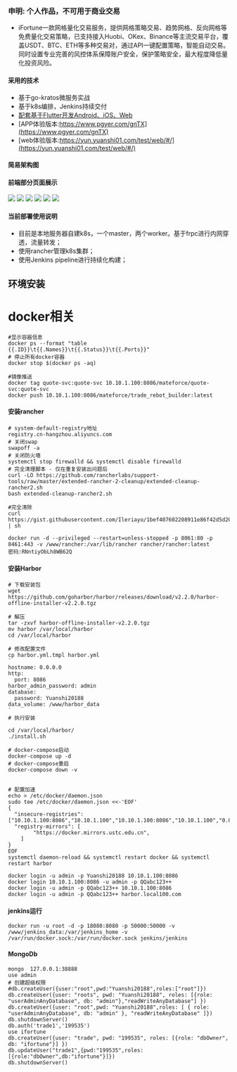 ### 申明: 个人作品，不可用于商业交易
* iFortune一款网格量化交易服务，提供网格策略交易、趋势网格、反向网格等免费量化交易策略，已支持接入Huobi、OKex、Binance等主流交易平台，覆盖USDT、BTC、ETH等多种交易对，通过API一键配置策略，智能自动交易。同时设置专业完善的风控体系保障账户安全，保护策略安全，最大程度降低量化投资风险。
#### 采用的技术
* 基于go-kratos微服务实战
* 基于k8s编排，Jenkins持续交付
* [配套基于Flutter开发Android、iOS、Web](https://github.com/RonadoLong/wq-fotune.git)
* [APP体验版本:https://www.pgyer.com/gnTX](https://www.pgyer.com/gnTX)
* [web体验版本:https://yun.yuanshi01.com/test/web/#/](https://yun.yuanshi01.com/test/web/#/)
#### 简易架构图


#### 前端部分页面展示
![](./resource/images/WechatIMG33.jpeg)
![](./resource/images/WechatIMG34.jpeg)
![](./resource/images/WechatIMG36.jpeg)
![](./resource/images/WechatIMG37.jpeg)
![](./resource/images/WechatIMG38.jpeg)
![](./resource/images/WechatIMG39.jpeg)

#### 当前部署使用说明
* 目前是本地服务器自建k8s，一个master，两个worker。基于frpc进行内网穿透，流量转发；
* 使用rancher管理k8s集群；
* 使用Jenkins pipeline进行持续化构建；

## 环境安装

# docker相关
```shell
#显示容器信息
docker ps --format "table {{.ID}}\t{{.Names}}\t{{.Status}}\t{{.Ports}}"
# 停止所有docker容器
docker stop $(docker ps -aq)

#镜像推送
docker tag quote-svc:quote-svc 10.10.1.100:8086/mateforce/quote-svc:quote-svc
docker push 10.10.1.100:8086/mateforce/trade_rebot_builder:latest
```
#### 安装rancher
```shell
# system-default-registry地址
registry.cn-hangzhou.aliyuncs.com
# 关闭swap
swapoff -a
# 关闭防火墙
systemctl stop firewalld && systemctl disable firewalld
# 完全清理脚本 - 仅在重复安装出问题后
curl -LO https://github.com/rancherlabs/support-tools/raw/master/extended-rancher-2-cleanup/extended-cleanup-rancher2.sh
bash extended-cleanup-rancher2.sh

#完全清除
curl https://gist.githubusercontent.com/Ileriayo/1bef407602208911e86f42d5d208c1fb/raw/af8fa882add9c0a7ccd72b92f1cfab5c95c355ba/nuke_rancher_kube_node.sh | sh

docker run -d --privileged --restart=unless-stopped -p 8061:80 -p 8461:443 -v /www/rancher:/var/lib/rancher rancher/rancher:latest
密码:RNntiyObLh8WB62Q
```
#### 安装Harbor
```shell
# 下载安装包
wget https://github.com/goharbor/harbor/releases/download/v2.2.0/harbor-offline-installer-v2.2.0.tgz

# 解压
tar -zxvf harbor-offline-installer-v2.2.0.tgz
mv harbor /var/local/harbor
cd /var/local/harbor

# 修改配置文件
cp harbor.yml.tmpl harbor.yml
`
hostname: 0.0.0.0
http:
  port: 8086
harbor_admin_password: admin
database:
  password: Yuanshi20188
data_volume: /www/harbor_data
`
# 执行安装

cd /var/local/harbor/
./install.sh

# docker-compose启动
docker-compose up -d
# docker-compose重启
docker-compose down -v


# 配置加速
echo > /etc/docker/daemon.json
sudo tee /etc/docker/daemon.json <<-'EOF'
{
  "insecure-registries": ["10.10.1.100:8086","10.10.1.100","10.10.1.100:8086","10.10.1.100","0.0.0.0"],
  "registry-mirrors": [
        "https://docker.mirrors.ustc.edu.cn",
    ]
}
EOF
systemctl daemon-reload && systemctl restart docker && systemctl restart harbor

docker login -u admin -p Yuanshi20188 10.10.1.100:8086
docker login 10.10.1.100:8086 -u admin -p QQabc123++
docker login -u admin -p QQabc123++ 10.10.1.100:8086
docker login -u admin -p QQabc123++ harbor.local100.com
```
#### jenkins运行
```shell
docker run -u root -d -p 18080:8080 -p 50000:50000 -v /www/jenkins_data:/var/jenkins_home -v /var/run/docker.sock:/var/run/docker.sock jenkins/jenkins
```

#### MongoDb
```shell
mongo  127.0.0.1:38888
use admin
# 创建超级权限
#db.createUser({user:"root",pwd:"Yuanshi20188",roles:["root"]})
db.createUser({user: "roots", pwd: "Yuanshi20188", roles: [{role: "userAdminAnyDatabase", db: "admin"},"readWriteAnyDatabase"] })
db.createUser({user: "root",pwd: "Yuanshi20188",roles: [ { role: "userAdminAnyDatabase", db: "admin" }, "readWriteAnyDatabase" ]})
db.shutdownServer()
db.auth('trade1','199535')
use ifortune
db.createUser({user: "trade", pwd: "199535", roles: [{role: "dbOwner", db: "ifortune"}] })
db.updateUser("trade1",{pwd:"199535",roles:[{role:"dbOwner",db:"ifortune"}]})
db.shutdownServer()
```